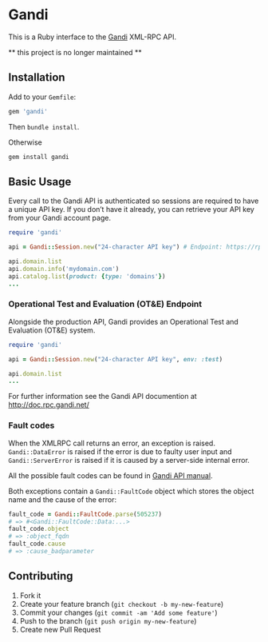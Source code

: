 # Gandi

This is a Ruby interface to the [Gandi](http://gandi.net) XML-RPC API.

** this project is no longer maintained **

## Installation

Add to your `Gemfile`:

```ruby
gem 'gandi'
```

Then `bundle install`.

Otherwise

```bash
gem install gandi
```

## Basic Usage

Every call to the Gandi API is authenticated so sessions are required to have a unique API key. If you don’t have it already, you can retrieve your API key from your Gandi account page.

```ruby
require 'gandi'

api = Gandi::Session.new("24-character API key") # Endpoint: https://rpc.gandi.net/xmlrpc/

api.domain.list
api.domain.info('mydomain.com')
api.catalog.list(product: {type: 'domains'})
...
```

### Operational Test and Evaluation (OT&E) Endpoint

Alongside the production API, Gandi provides an Operational Test and Evaluation (OT&E) system.

```ruby
require 'gandi'

api = Gandi::Session.new("24-character API key", env: :test)

api.domain.list
...
```

For further information see the Gandi API documention at http://doc.rpc.gandi.net/

### Fault codes

When the XMLRPC call returns an error, an exception is raised.
`Gandi::DataError` is raised if the error is due to faulty user input and `Gandi::ServerError` is raised if it is caused by a server-side internal error.

All the possible fault codes can be found in [Gandi API manual](http://doc.rpc.gandi.net/errors/fault_codes.html).

Both exceptions contain a `Gandi::FaultCode` object which stores the object name and the cause of the error:
```ruby
fault_code = Gandi::FaultCode.parse(505237)
# => #<Gandi::FaultCode::Data:...>
fault_code.object
# => :object_fqdn
fault_code.cause
# => :cause_badparameter
```

## Contributing

1. Fork it
2. Create your feature branch (`git checkout -b my-new-feature`)
3. Commit your changes (`git commit -am 'Add some feature'`)
4. Push to the branch (`git push origin my-new-feature`)
5. Create new Pull Request


